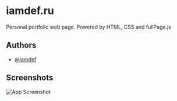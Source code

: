 
# iamdef.ru

Personal portfolio web page. Powered by HTML, CSS and fullPage.js


## Authors

- [@iamdef](https://github.com/iamdef)


## Screenshots

![App Screenshot](https://i.ibb.co/dQBRfrC/portfolio.png)

